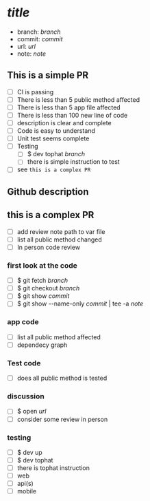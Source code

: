 _title_
=======

- branch: _branch_
- commit: _commit_
- url: _url_
- note: _note_

This is a simple PR
-------------------

- [ ] CI is passing
- [ ] There is less than 5 public method affected
- [ ] There is less than 5 app file affected
- [ ] There is less than 100 new line of code
- [ ] description is clear and complete
- [ ] Code is easy to understand
- [ ] Unit test seems complete
- [ ] Testing
    * [ ] $ dev tophat _branch_
    * [ ] there is simple instruction to test
- [ ] see `this is a complex PR`

Github description
------------------

>>>
>>>

this is a complex PR
--------------------


- [ ] add review note path to var file
- [ ] list all public method changed
- [ ] In person code review

### first look at the code
- [ ] $ git fetch _branch_
- [ ] $ git checkout _branch_
- [ ] $ git show _commit_
- [ ] $ git show --name-only _commit_ | tee -a _note_

### app code
- [ ] list all public method affected
- [ ] dependecy graph

### Test code
- [ ] does all public method is tested

### discussion
- [ ] $ open _url_
- [ ] consider some review in person

### testing
- [ ] $ dev up
- [ ] $ dev tophat
- [ ] there is tophat instruction
- [ ] web
- [ ] api(s)
- [ ] mobile
